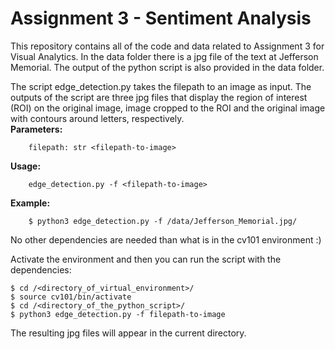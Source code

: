 # Assignment 3 - Sentiment Analysis
This repository contains all of the code and data related to Assignment 3 for Visual Analytics.
In the data folder there is a jpg file of the text at Jefferson Memorial. The output of the python script is also provided in the data folder.

The script edge_detection.py takes the filepath to an image as input.
The outputs of the script are three jpg files that display the region of interest (ROI) on the original image, image cropped to the ROI and the original image with contours around letters, respectively. <br>
__Parameters:__ <br>
```
    filepath: str <filepath-to-image> 
```
    
__Usage:__ <br>
```
    edge_detection.py -f <filepath-to-image>
```
    
__Example:__ <br>
```
    $ python3 edge_detection.py -f /data/Jefferson_Memorial.jpg/
```

No other dependencies are needed than what is in the cv101 environment :) 

Activate the environment and then you can run the script with the dependencies:
```
$ cd /<directory_of_virtual_environment>/
$ source cv101/bin/activate
$ cd /<directory_of_the_python_script>/
$ python3 edge_detection.py -f filepath-to-image
```
The resulting jpg files will appear in the current directory.

